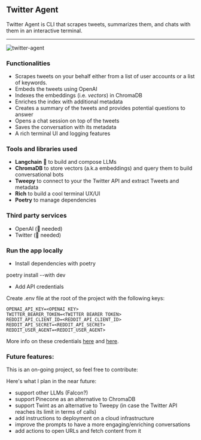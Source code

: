 ## Twitter Agent 
Twitter Agent is CLI that scrapes tweets, summarizes them, and chats with them in an interactive terminal.

---


![twitter-agent](./assets/twitter_agent.png)

### Functionalities

- Scrapes tweets on your behalf either from a list of 
user accounts or a list of keywords.
- Embeds the tweets using OpenAI 
- Indexes the embeddings (i.e. *vectors*) in ChromaDB
- Enriches the index with additional metadata
- Creates a summary of the tweets and provides  potential questions to answer
- Opens a chat session on top of the tweets
- Saves the conversation with its metadata
- A rich terminal UI and logging features


### Tools and libraries used

* **Langchain** 🦜 to build and compose LLMs
* **ChromaDB** to store vectors (a.k.a embeddings) and query them to build conversational bots
* **Tweepy** to connect to your the Twitter API and extract Tweets and metadata
* **Rich** to build a cool terminal UX/UI
* **Poetry** to manage dependencies

### Third party services
* OpenAI (🔑 needed)
* Twitter (🔑 needed)

### Run the app locally

* Install dependencies with poetry

poetry install --with dev

* Add API credentials

Create .env file at the root of the project with the following keys:

```
OPENAI_API_KEY=<OPENAI KEY>
TWITTER_BEARER_TOKEN=<TWITTER BEARER TOKEN>
REDDIT_API_CLIENT_ID=<REDDIT_API_CLIENT_ID>
REDDIT_API_SECRET=<REDDIT_API_SECRET>
REDDIT_USER_AGENT=<REDDIT_USER_AGENT>
```

More info on these credentials [here](https://openai.com/) and [here](https://developer.twitter.com/en/docs/apps/overview).


### Future features:

This is an on-going project, so feel free to contribute:

Here's what I plan in the near future:

* support other LLMs (Falcon?)
* support Pinecone as an alternative to ChromaDB
* support Twint as an alternative to Tweepy (in case the Twitter API reaches its limit in terms of calls)
* add instructions to deployment on a cloud infrastructure
* improve the prompts to have a more engaging/enriching conversations
* add actions to open URLs and fetch content from it
